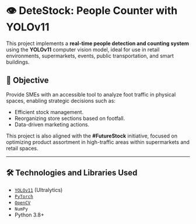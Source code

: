 # 👁️ DeteStock: People Counter with YOLOv11

This project implements a **real-time people detection and counting system** using the **YOLOv11** computer vision model, ideal for use in retail environments, supermarkets, events, public transportation, and smart buildings.

## 🎯 Objective

Provide SMEs with an accessible tool to analyze foot traffic in physical spaces, enabling strategic decisions such as:
- Efficient stock management.
- Reorganizing store sections based on footfall.
- Data-driven marketing actions.

This project is also aligned with the **#FutureStock** initiative, focused on optimizing product assortment in high-traffic areas within supermarkets and retail spaces.

---

## 🛠️ Technologies and Libraries Used

- [`YOLOv11`](https://docs.ultralytics.com/models/yolo11/) (Ultralytics)
- [`PyTorch`](https://pytorch.org/)
- [`OpenCV`](https://opencv.org/)
- `NumPy`
- Python 3.8+
